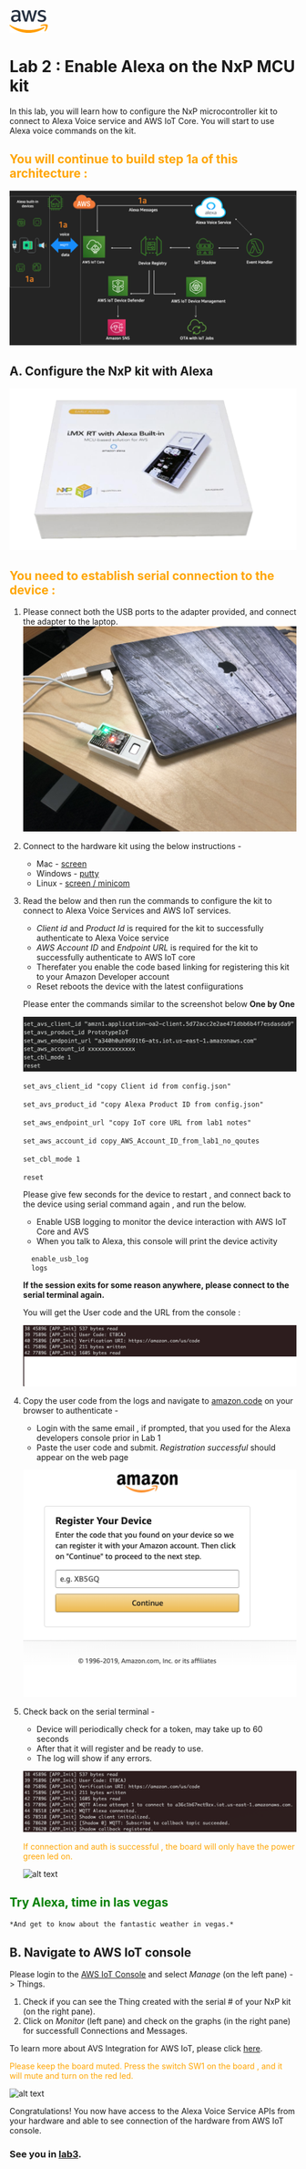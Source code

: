 ![alt text](../images/aws_logo.png)

# Lab 2 : Enable Alexa on the NxP MCU kit

In this lab, you will learn how to configure the NxP microcontroller kit to connect to Alexa Voice service and AWS IoT Core. You will start to use Alexa voice commands on the kit. 

## <span style="color:orange"> You will continue to build step 1a of this architecture :</span>
![alt text](../images/arch-1a.png)

## A.  Configure the NxP kit with Alexa
![alt text](../images/nxp-kit.png)

## <span style="color:orange"> You need to establish serial connection to the device : </span>

1. Please connect both the USB ports to the adapter provided, and connect the adapter to the laptop. 
    ![alt text](../images/laptop.jpg) 


2. Connect to the hardware kit using the below instructions - 
    -   Mac -  [screen](./serial.md)
    -   Windows - [putty](./serial.md)
    -   Linux -  [screen / minicom](./serial.md)


2. Read the below and then run the commands to configure the kit to connect to Alexa Voice Services and AWS IoT services. 
    
    - *Client id* and *Product Id* is required for the kit to successfully authenticate to Alexa Voice service 
    - *AWS Account ID* and *Endpoint URL* is required for the kit to successfully authenticate to AWS IoT core
    - Therefater you enable the code based linking for registering this kit to your Amazon Developer account 
    - Reset reboots the device with the latest confiigurations 

    Please enter the commands similar to the screenshot below **One by One**

    ![alt text](../images/serial.png) 

    ```
    set_avs_client_id "copy Client id from config.json"

    set_avs_product_id "copy Alexa Product ID from config.json"

    set_aws_endpoint_url "copy IoT core URL from lab1 notes"

    set_aws_account_id copy_AWS_Account_ID_from_lab1_no_qoutes

    set_cbl_mode 1

    reset
    ```

    Please give few seconds for the device to restart , and connect back to the device using serial command again , and run the below. 

    - Enable USB logging to monitor the device interaction with AWS IoT Core and AVS
    - When you talk to Alexa, this console will print the device activity 
    
    ```
      enable_usb_log
      logs
    ```

    **If the session exits for some reason anywhere, please connect to the serial terminal again.**

    You will get the User code and the URL from the console : 

    ![alt text](../images/reg1.png) 

4.  Copy the user code from the logs and navigate to [amazon.code](https://amazon.com/us/code) on your browser to authenticate - 

    - Login with the same email , if prompted, that you used for the Alexa developers console prior in Lab 1
    - Paste the user code and submit. *Registration successful* should appear on the web page 

    ![alt text](../images/lwa.png) 

6. Check back on the serial terminal - 
    - Device will periodically check for a token, may take up to 60 seconds
    - After that it will register and be ready to use.
    - The log will show if any errors. 

    ![alt text](../images/reg2.png) 



    <span style="color:orange"> If connection and auth is successful , the board will only have the power green led on.
    
    ![alt text](../images/board2.png) 

## <span style="color:green"> Try Alexa, time in las vegas </span>

    *And get to know about the fantastic weather in vegas.*

## B.  Navigate to AWS IoT console 

Please login to the [AWS IoT Console](https://console.aws.amazon.com/iot/) and select *Manage* (on the left pane) -> Things. 

1. Check if you can see the Thing created with the serial # of your NxP kit (on the right pane). 
2. Click on *Monitor* (left pane) and check on the graphs (in the right pane) for successfull Connections and Messages.  

To learn more about AVS Integration for AWS IoT, please click [here](https://developer.amazon.com/docs/alexa-voice-service/avs-for-aws-iot-overview.html).

<span style="color:orange">Please keep the board muted. Press the switch SW1 on the board , and it will mute and turn on the red led. 
</span>

![alt text](../images/board1.png) 

Congratulations! You now have access to the Alexa Voice Service APIs from your hardware and able to see connection of the hardware from AWS IoT console. 

### See you in [lab3](./lab3.md). 











